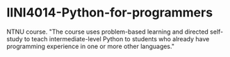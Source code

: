 # IINI4014-Python-for-programmers
NTNU course. "The course uses problem-based learning and directed self-study to teach intermediate-level Python to students who already have programming experience in one or more other languages."
